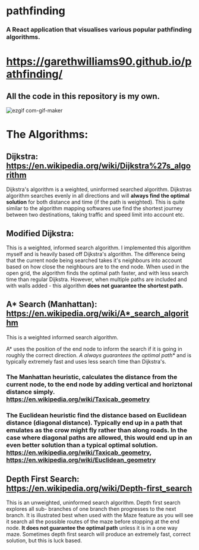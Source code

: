 # pathfinding
### A React application that visualises various popular pathfinding algorithms.
# https://garethwilliams90.github.io/pathfinding/
## All the code in this repository is my own. 

![ezgif com-gif-maker](https://user-images.githubusercontent.com/61457033/202927320-57108c8a-ba6f-4f8b-86f7-02f9141673fe.gif)

# The Algorithms: 

## Dijkstra: https://en.wikipedia.org/wiki/Dijkstra%27s_algorithm
Dijkstra's algorithm is a weighted, uninformed searched algorithm.
Dijkstras algorithm searches evenly in all directions and will **always find the optimal solution** for both distance and time (if the path is weighted). This is quite similar to the algorithm mapping softwares use find the shortest journey between two destinations, taking traffic and speed limit into account etc.

## Modified Dijkstra: 
This is a weighted, informed search algorithm.
I implemented this algorithm myself and is heavily based off Dijkstra's algorithm. The difference being that the current node being searched takes it's neighbours into account based on how close the neighbours are to the end node. When used in the open grid, the algorithm finds the optimal path faster, and with less search time than regular Dijkstra. However, when multiple paths are included and with walls added - this algorithm **does not guarantee the shortest path.**

## A* Search (Manhattan): https://en.wikipedia.org/wiki/A*_search_algorithm
This is a weighted informed search algorithm.

A* uses the position of the end node to inform the search if it is going in roughly the correct direction. **A* always guarantees the optimal path** and is typically extremely fast and uses less search time than Dijkstra's.

### The Manhattan heuristic, calculates the distance from the current node, to the end node by adding vertical and horiztonal distance simply. https://en.wikipedia.org/wiki/Taxicab_geometry

### The Euclidean heuristic find the distance based on Euclidean distance (diagonal distance). Typically end up in a path that emulates as the crow might fly rather than along roads. In the case where diagonal paths are allowed, this would end up in an even better solution than a typical optimal solution. https://en.wikipedia.org/wiki/Taxicab_geometry, https://en.wikipedia.org/wiki/Euclidean_geometry

## Depth First Search: https://en.wikipedia.org/wiki/Depth-first_search
This is an unweighted, uninformed search algorithm.
Depth first search explores all sub- branches of one branch then progresses to the next branch. It is illustrated best when used with the Maze feature as you will see it search all the possible routes of the maze before stopping at the end node.
**It does not guarantee the optimal path** unless it is in a one way maze. Sometimes depth first search will produce an extremely fast, correct solution, but this is luck based. 

